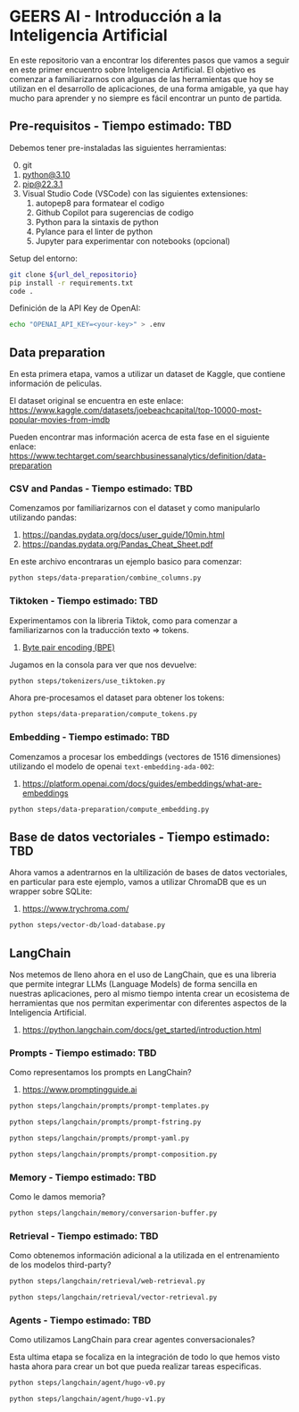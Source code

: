 # GEERS AI - Introducción a la Inteligencia Artificial

En este repositorio van a encontrar los diferentes pasos que vamos a seguir en 
este primer encuentro sobre Inteligencia Artificial. El objetivo es comenzar a 
familiarizarnos con algunas de las herramientas que hoy se utilizan en el 
desarrollo de aplicaciones, de una forma amigable, ya que hay mucho para 
aprender y no siempre es fácil encontrar un punto de partida.

## Pre-requisitos - Tiempo estimado: TBD

Debemos tener pre-instaladas las siguientes herramientas:

0. git
1. python@3.10
2. pip@22.3.1
3. Visual Studio Code (VSCode) con las siguientes extensiones:
    1. autopep8 para formatear el codigo
    2. Github Copilot para sugerencias de codigo
    3. Python para la sintaxis de python
    4. Pylance para el linter de python
    5. Jupyter para experimentar con notebooks (opcional)

Setup del entorno:

```bash
git clone ${url_del_repositorio}
pip install -r requirements.txt
code .
```

Definición de la API Key de OpenAI:

```bash
echo "OPENAI_API_KEY=<your-key>" > .env
```

## Data preparation

En esta primera etapa, vamos a utilizar un dataset de Kaggle, que contiene 
información de peliculas. 

El dataset original se encuentra en este enlace:
https://www.kaggle.com/datasets/joebeachcapital/top-10000-most-popular-movies-from-imdb

Pueden encontrar mas información acerca de esta fase en el siguiente enlace:
https://www.techtarget.com/searchbusinessanalytics/definition/data-preparation

### CSV and Pandas - Tiempo estimado: TBD

Comenzamos por familiarizarnos con el dataset y como manipularlo utilizando 
pandas: 

1. https://pandas.pydata.org/docs/user_guide/10min.html
2. https://pandas.pydata.org/Pandas_Cheat_Sheet.pdf

En este archivo encontraras un ejemplo basico para comenzar:

```bash
python steps/data-preparation/combine_columns.py
```

### Tiktoken - Tiempo estimado: TBD

Experimentamos con la libreria Tiktok, como para comenzar a familiarizarnos con
la traducción texto => tokens.

1. [Byte pair encoding (BPE)](https://github.com/openai/tiktoken#what-is-bpe-anyway)

Jugamos en la consola para ver que nos devuelve:

```bash
python steps/tokenizers/use_tiktoken.py
```

Ahora pre-procesamos el dataset para obtener los tokens:

```bash
python steps/data-preparation/compute_tokens.py
```

### Embedding - Tiempo estimado: TBD

Comenzamos a procesar los embeddings (vectores de 1516 dimensiones) utilizando 
el modelo de openai `text-embedding-ada-002`:

1. https://platform.openai.com/docs/guides/embeddings/what-are-embeddings

```bash
python steps/data-preparation/compute_embedding.py
```

## Base de datos vectoriales - Tiempo estimado: TBD

Ahora vamos a adentrarnos en la ultilización de bases de datos vectoriales, en
particular para este ejemplo, vamos a utilizar ChromaDB que es un wrapper sobre
SQLite:

1. https://www.trychroma.com/

```bash
python steps/vector-db/load-database.py
```

## LangChain

Nos metemos de lleno ahora en el uso de LangChain, que es una libreria que
permite integrar LLMs (Language Models) de forma sencilla en nuestras 
aplicaciones, pero al mismo tiempo intenta crear un ecosistema de herramientas
que nos permitan experimentar con diferentes aspectos de la Inteligencia
Artificial.

1. https://python.langchain.com/docs/get_started/introduction.html


### Prompts - Tiempo estimado: TBD

Como representamos los prompts en LangChain?

1. https://www.promptingguide.ai

```bash
python steps/langchain/prompts/prompt-templates.py
```

```bash
python steps/langchain/prompts/prompt-fstring.py
```

```bash
python steps/langchain/prompts/prompt-yaml.py
```

```bash
python steps/langchain/prompts/prompt-composition.py
```

### Memory - Tiempo estimado: TBD

Como le damos memoria?

```bash
python steps/langchain/memory/conversarion-buffer.py
```

### Retrieval - Tiempo estimado: TBD

Como obtenemos información adicional a la utilizada en el entrenamiento de los 
modelos third-party?

```bash
python steps/langchain/retrieval/web-retrieval.py
```

```bash
python steps/langchain/retrieval/vector-retrieval.py
```

### Agents - Tiempo estimado: TBD

Como utilizamos LangChain para crear agentes conversacionales? 

Esta ultima etapa se focaliza en la integración de todo lo que hemos visto hasta
ahora para crear un bot que pueda realizar tareas especificas.

```bash
python steps/langchain/agent/hugo-v0.py
```

```bash
python steps/langchain/agent/hugo-v1.py
```

